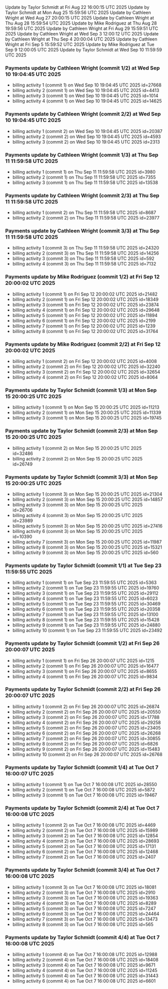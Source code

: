 Update by Taylor Schmidt at Fri Aug 22 16:00:15 UTC 2025
Update by Taylor Schmidt at Mon Aug 25 15:59:56 UTC 2025
Update by Cathleen Wright at Wed Aug 27 20:00:15 UTC 2025
Update by Cathleen Wright at Thu Aug 28 15:59:54 UTC 2025
Update by Mike Rodriguez at Thu Aug 28 19:59:56 UTC 2025
Update by Cathleen Wright at Fri Aug 29 15:59:51 UTC 2025
Update by Cathleen Wright at Wed Sep  3 12:00:12 UTC 2025
Update by Cathleen Wright at Thu Sep  4 20:00:04 UTC 2025
Update by Cathleen Wright at Fri Sep  5 15:59:52 UTC 2025
Update by Mike Rodriguez at Tue Sep  9 12:00:05 UTC 2025
Update by Taylor Schmidt at Wed Sep 10 11:59:59 UTC 2025

### Payments update by Cathleen Wright (commit 1/2) at Wed Sep 10 19:04:45 UTC 2025
- billing activity 1 (commit 1) on Wed Sep 10 19:04:45 UTC 2025 id=27668
- billing activity 2 (commit 1) on Wed Sep 10 19:04:45 UTC 2025 id=4413
- billing activity 3 (commit 1) on Wed Sep 10 19:04:45 UTC 2025 id=1014
- billing activity 4 (commit 1) on Wed Sep 10 19:04:45 UTC 2025 id=14625

### Payments update by Cathleen Wright (commit 2/2) at Wed Sep 10 19:04:45 UTC 2025
- billing activity 1 (commit 2) on Wed Sep 10 19:04:45 UTC 2025 id=20387
- billing activity 2 (commit 2) on Wed Sep 10 19:04:45 UTC 2025 id=4593
- billing activity 3 (commit 2) on Wed Sep 10 19:04:45 UTC 2025 id=2313

### Payments update by Cathleen Wright (commit 1/3) at Thu Sep 11 11:59:58 UTC 2025
- billing activity 1 (commit 1) on Thu Sep 11 11:59:58 UTC 2025 id=3980
- billing activity 2 (commit 1) on Thu Sep 11 11:59:58 UTC 2025 id=7355
- billing activity 3 (commit 1) on Thu Sep 11 11:59:58 UTC 2025 id=13538

### Payments update by Cathleen Wright (commit 2/3) at Thu Sep 11 11:59:58 UTC 2025
- billing activity 1 (commit 2) on Thu Sep 11 11:59:58 UTC 2025 id=8687
- billing activity 2 (commit 2) on Thu Sep 11 11:59:58 UTC 2025 id=23977

### Payments update by Cathleen Wright (commit 3/3) at Thu Sep 11 11:59:58 UTC 2025
- billing activity 1 (commit 3) on Thu Sep 11 11:59:58 UTC 2025 id=24320
- billing activity 2 (commit 3) on Thu Sep 11 11:59:58 UTC 2025 id=14256
- billing activity 3 (commit 3) on Thu Sep 11 11:59:58 UTC 2025 id=592
- billing activity 4 (commit 3) on Thu Sep 11 11:59:58 UTC 2025 id=7132

### Payments update by Mike Rodriguez (commit 1/2) at Fri Sep 12 20:00:02 UTC 2025
- billing activity 1 (commit 1) on Fri Sep 12 20:00:02 UTC 2025 id=21482
- billing activity 2 (commit 1) on Fri Sep 12 20:00:02 UTC 2025 id=18349
- billing activity 3 (commit 1) on Fri Sep 12 20:00:02 UTC 2025 id=23874
- billing activity 4 (commit 1) on Fri Sep 12 20:00:02 UTC 2025 id=29648
- billing activity 5 (commit 1) on Fri Sep 12 20:00:02 UTC 2025 id=11894
- billing activity 6 (commit 1) on Fri Sep 12 20:00:02 UTC 2025 id=2199
- billing activity 7 (commit 1) on Fri Sep 12 20:00:02 UTC 2025 id=1239
- billing activity 8 (commit 1) on Fri Sep 12 20:00:02 UTC 2025 id=31764

### Payments update by Mike Rodriguez (commit 2/2) at Fri Sep 12 20:00:02 UTC 2025
- billing activity 1 (commit 2) on Fri Sep 12 20:00:02 UTC 2025 id=4008
- billing activity 2 (commit 2) on Fri Sep 12 20:00:02 UTC 2025 id=32240
- billing activity 3 (commit 2) on Fri Sep 12 20:00:02 UTC 2025 id=32654
- billing activity 4 (commit 2) on Fri Sep 12 20:00:02 UTC 2025 id=8064

### Payments update by Taylor Schmidt (commit 1/3) at Mon Sep 15 20:00:25 UTC 2025
- billing activity 1 (commit 1) on Mon Sep 15 20:00:25 UTC 2025 id=11213
- billing activity 2 (commit 1) on Mon Sep 15 20:00:25 UTC 2025 id=11339
- billing activity 3 (commit 1) on Mon Sep 15 20:00:25 UTC 2025 id=19745

### Payments update by Taylor Schmidt (commit 2/3) at Mon Sep 15 20:00:25 UTC 2025
- billing activity 1 (commit 2) on Mon Sep 15 20:00:25 UTC 2025 id=32486
- billing activity 2 (commit 2) on Mon Sep 15 20:00:25 UTC 2025 id=26749

### Payments update by Taylor Schmidt (commit 3/3) at Mon Sep 15 20:00:25 UTC 2025
- billing activity 1 (commit 3) on Mon Sep 15 20:00:25 UTC 2025 id=21304
- billing activity 2 (commit 3) on Mon Sep 15 20:00:25 UTC 2025 id=14857
- billing activity 3 (commit 3) on Mon Sep 15 20:00:25 UTC 2025 id=26706
- billing activity 4 (commit 3) on Mon Sep 15 20:00:25 UTC 2025 id=23989
- billing activity 5 (commit 3) on Mon Sep 15 20:00:25 UTC 2025 id=27416
- billing activity 6 (commit 3) on Mon Sep 15 20:00:25 UTC 2025 id=10390
- billing activity 7 (commit 3) on Mon Sep 15 20:00:25 UTC 2025 id=11987
- billing activity 8 (commit 3) on Mon Sep 15 20:00:25 UTC 2025 id=15321
- billing activity 9 (commit 3) on Mon Sep 15 20:00:25 UTC 2025 id=560

### Payments update by Taylor Schmidt (commit 1/1) at Tue Sep 23 11:59:55 UTC 2025
- billing activity 1 (commit 1) on Tue Sep 23 11:59:55 UTC 2025 id=5363
- billing activity 2 (commit 1) on Tue Sep 23 11:59:55 UTC 2025 id=19760
- billing activity 3 (commit 1) on Tue Sep 23 11:59:55 UTC 2025 id=29112
- billing activity 4 (commit 1) on Tue Sep 23 11:59:55 UTC 2025 id=6023
- billing activity 5 (commit 1) on Tue Sep 23 11:59:55 UTC 2025 id=30469
- billing activity 6 (commit 1) on Tue Sep 23 11:59:55 UTC 2025 id=20358
- billing activity 7 (commit 1) on Tue Sep 23 11:59:55 UTC 2025 id=13100
- billing activity 8 (commit 1) on Tue Sep 23 11:59:55 UTC 2025 id=15428
- billing activity 9 (commit 1) on Tue Sep 23 11:59:55 UTC 2025 id=24880
- billing activity 10 (commit 1) on Tue Sep 23 11:59:55 UTC 2025 id=23492

### Payments update by Taylor Schmidt (commit 1/2) at Fri Sep 26 20:00:07 UTC 2025
- billing activity 1 (commit 1) on Fri Sep 26 20:00:07 UTC 2025 id=1215
- billing activity 2 (commit 1) on Fri Sep 26 20:00:07 UTC 2025 id=16477
- billing activity 3 (commit 1) on Fri Sep 26 20:00:07 UTC 2025 id=8655
- billing activity 4 (commit 1) on Fri Sep 26 20:00:07 UTC 2025 id=9834

### Payments update by Taylor Schmidt (commit 2/2) at Fri Sep 26 20:00:07 UTC 2025
- billing activity 1 (commit 2) on Fri Sep 26 20:00:07 UTC 2025 id=26874
- billing activity 2 (commit 2) on Fri Sep 26 20:00:07 UTC 2025 id=20550
- billing activity 3 (commit 2) on Fri Sep 26 20:00:07 UTC 2025 id=17788
- billing activity 4 (commit 2) on Fri Sep 26 20:00:07 UTC 2025 id=29258
- billing activity 5 (commit 2) on Fri Sep 26 20:00:07 UTC 2025 id=23405
- billing activity 6 (commit 2) on Fri Sep 26 20:00:07 UTC 2025 id=26268
- billing activity 7 (commit 2) on Fri Sep 26 20:00:07 UTC 2025 id=30855
- billing activity 8 (commit 2) on Fri Sep 26 20:00:07 UTC 2025 id=6826
- billing activity 9 (commit 2) on Fri Sep 26 20:00:07 UTC 2025 id=15483
- billing activity 10 (commit 2) on Fri Sep 26 20:00:07 UTC 2025 id=26768

### Payments update by Taylor Schmidt (commit 1/4) at Tue Oct  7 16:00:07 UTC 2025
- billing activity 1 (commit 1) on Tue Oct  7 16:00:08 UTC 2025 id=28550
- billing activity 2 (commit 1) on Tue Oct  7 16:00:08 UTC 2025 id=5872
- billing activity 3 (commit 1) on Tue Oct  7 16:00:08 UTC 2025 id=19467

### Payments update by Taylor Schmidt (commit 2/4) at Tue Oct  7 16:00:08 UTC 2025
- billing activity 1 (commit 2) on Tue Oct  7 16:00:08 UTC 2025 id=4469
- billing activity 2 (commit 2) on Tue Oct  7 16:00:08 UTC 2025 id=15989
- billing activity 3 (commit 2) on Tue Oct  7 16:00:08 UTC 2025 id=12854
- billing activity 4 (commit 2) on Tue Oct  7 16:00:08 UTC 2025 id=28693
- billing activity 5 (commit 2) on Tue Oct  7 16:00:08 UTC 2025 id=17131
- billing activity 6 (commit 2) on Tue Oct  7 16:00:08 UTC 2025 id=12468
- billing activity 7 (commit 2) on Tue Oct  7 16:00:08 UTC 2025 id=2407

### Payments update by Taylor Schmidt (commit 3/4) at Tue Oct  7 16:00:08 UTC 2025
- billing activity 1 (commit 3) on Tue Oct  7 16:00:08 UTC 2025 id=18081
- billing activity 2 (commit 3) on Tue Oct  7 16:00:08 UTC 2025 id=2910
- billing activity 3 (commit 3) on Tue Oct  7 16:00:08 UTC 2025 id=19363
- billing activity 4 (commit 3) on Tue Oct  7 16:00:08 UTC 2025 id=8289
- billing activity 5 (commit 3) on Tue Oct  7 16:00:08 UTC 2025 id=7247
- billing activity 6 (commit 3) on Tue Oct  7 16:00:08 UTC 2025 id=24464
- billing activity 7 (commit 3) on Tue Oct  7 16:00:08 UTC 2025 id=13473
- billing activity 8 (commit 3) on Tue Oct  7 16:00:08 UTC 2025 id=565

### Payments update by Taylor Schmidt (commit 4/4) at Tue Oct  7 16:00:08 UTC 2025
- billing activity 1 (commit 4) on Tue Oct  7 16:00:08 UTC 2025 id=12988
- billing activity 2 (commit 4) on Tue Oct  7 16:00:08 UTC 2025 id=18408
- billing activity 3 (commit 4) on Tue Oct  7 16:00:08 UTC 2025 id=9671
- billing activity 4 (commit 4) on Tue Oct  7 16:00:08 UTC 2025 id=11245
- billing activity 5 (commit 4) on Tue Oct  7 16:00:08 UTC 2025 id=31443
- billing activity 6 (commit 4) on Tue Oct  7 16:00:08 UTC 2025 id=6601
